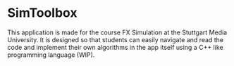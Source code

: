 # SimToolbox
This application is made for the course FX Simulation at the Stuttgart Media University. It is designed so that students can easily navigate and read the code and implement their own algorithms in the app itself using a C++ like programming language (WIP).
